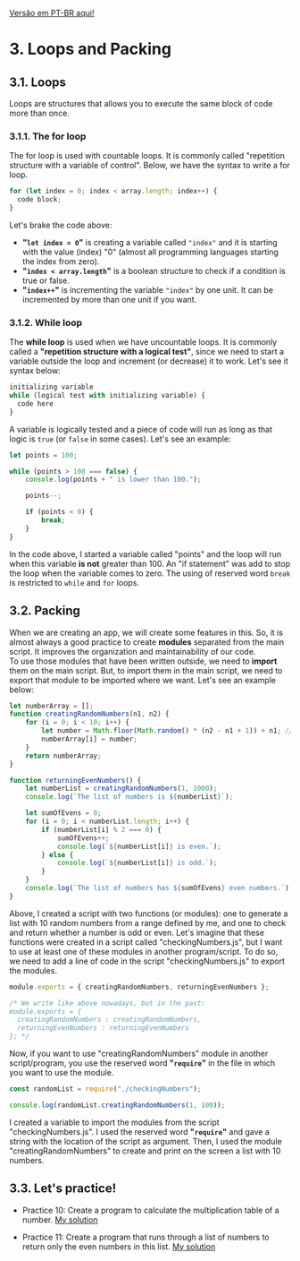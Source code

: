 [Versão em PT-BR aqui!](/pt-br/js/textos/03-EstruturasDeRepeticaoEEmpacotamento.md)

# 3. Loops and Packing

## 3.1. Loops

Loops are structures that allows you to execute the same block of code more than once.

### 3.1.1. The for loop

The for loop is used with countable loops. It is commonly called "repetition structure with a variable of control". Below, we have the syntax to write a for loop.

```javascript
for (let index = 0; index < array.length; index++) {
  code block;
}
```

Let's brake the code above:

- **"`let index = 0`"** is creating a variable called `"index"` and it is starting with the value (index) "0" (almost all programming languages starting the index from zero).
- **"`index < array.length`"** is a boolean structure to check if a condition is true or false.
- **"`index++`"** is incrementing the variable `"index"` by one unit. It can be incremented by more than one unit if you want.  

### 3.1.2. While loop

The **while loop** is used when we have uncountable loops. It is commonly called a **"repetition structure with a logical test"**, since we need to start a variable outside the loop and increment (or decrease) it to work. Let's see it syntax below:

```javascript
initializing variable
while (logical test with initializing variable) {
  code here
}
```

A variable is logically tested and a piece of code will run as long as that logic is `true` (or `false` in some cases). Let's see an example:

```javascript
let points = 100;

while (points > 100 === false) {
    console.log(points + " is lower than 100.");

    points--;

    if (points < 0) {
        break;
    }
}
```

In the code above, I started a variable called "points" and the loop will run when this variable **is not** greater than 100. An "if statement" was add to stop the loop when the variable comes to zero. The using of reserved word `break` is restricted to `while` and `for` loops.

## 3.2. Packing

When we are creating an app, we will create some features in this. So, it is almost always a good practice to create **modules** separated from the main script. It improves the organization and maintainability of our code.  
To use those modules that have been written outside, we need to **import** them on the main script. But, to import them in the main script, we need to export that module to be imported where we want. Let's see an example below:

```javascript
let numberArray = [];
function creatingRandomNumbers(n1, n2) {
    for (i = 0; i < 10; i++) {
        let number = Math.floor(Math.random() * (n2 - n1 + 1)) + n1; //floor will round the random number, since "random" only generates numbers between 0 and 1 (1 excluded). The n2+1 is to include the n2 in the range of random numbers; +n1 ensures that the range will be between n1 and n2, and not between 0 and 10; n2-n1+1 is to ensure how many integers will be between n1 and n2. For example, if n1=10 and n2=20, 20-10+1=11, i.e., we have 10, 11, 12, 13, 14, 15, 16, 17, 18, 19 and 20.
        numberArray[i] = number;
    }
    return numberArray;
}

function returningEvenNumbers() {
    let numberList = creatingRandomNumbers(1, 1000);
    console.log(`The list of numbers is ${numberList}`);

    let sumOfEvens = 0;
    for (i = 0; i < numberList.length; i++) {
        if (numberList[i] % 2 === 0) {
            sumOfEvens++;
            console.log(`${numberList[i]} is even.`);
        } else {
            console.log(`${numberList[i]} is odd.`);
        }
    }
    console.log(`The list of numbers has ${sumOfEvens} even numbers.`);
}
```

Above, I created a script with two functions (or modules): one to generate a list with 10 random numbers from a range defined by me, and one to check and return whether a number is odd or even. Let's imagine that these functions were created in a script called "checkingNumbers.js", but I want to use at least one of these modules in another program/script. To do so, we need to add a line of code in the script "checkingNumbers.js" to export the modules.

```javascript
module.exports = { creatingRandomNumbers, returningEvenNumbers };

/* We write like above nowadays, but in the past:
module.exports = {
  creatingRandomNumbers : creatingRandomNumbers,
  returningEvenNumbers : returningEvenNumbers
}; */
```

Now, if you want to use "creatingRandomNumbers" module in another script/program, you use the reserved word **"`require`"** in the file in which you want to use the module.

```javascript
const randomList = require("./checkingNumbers");

console.log(randomList.creatingRandomNumbers(1, 100));
```

I created a variable to import the modules from the script "checkingNumbers.js". I used the reserved word **"`require`"** and gave a string with the location of the script as argument. Then, I used the module "creatingRandomNumbers" to create and print on the screen a list with 10 numbers.

## 3.3. **Let's practice!**

- Practice 10: Create a program to calculate the multiplication table of a number. [My solution](/en/js/practicing/11-p10.js)

- Practice 11: Create a program that runs through a list of numbers to return only the even numbers in this list. [My solution](/en/js/practicing/12-p11.js)
